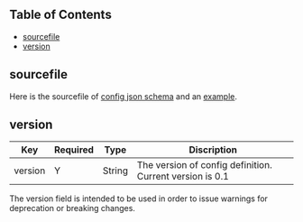 
## Table of Contents

- [sourcefile](#sourcefile)
- [version](#version)


## sourcefile

Here is the sourcefile of [config json schema](https://github.com/debuggy/PAIFlow/blob/master/schemas/config-schema.json) and an [example](https://github.com/debuggy/PAIFlow/blob/master/examples/config-example.json).

## version

| Key     | Required | Type   | Discription                                              |
|---------|----------|--------|----------------------------------------------------------|
| version | Y        | String | The version of config definition. Current version is 0.1 |

The version field is intended to be used in order to issue warnings for deprecation or breaking changes.
